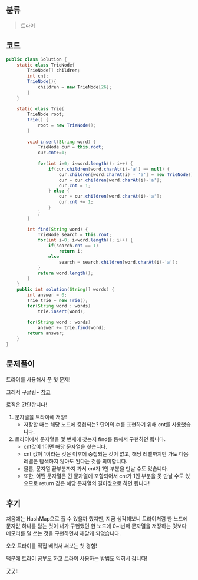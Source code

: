 # 

## 분류
> 트라이

## 코드
```java
public class Solution {
	static class TrieNode{
		TrieNode[] children;
		int cnt;
		TrieNode(){
			children = new TrieNode[26];
		}
	}
	
	static class Trie{
		TrieNode root;
		Trie() {
			root = new TrieNode();
		}
		
		void insert(String word) {
			TrieNode cur = this.root;
			cur.cnt+=1;
			
			for(int i=0; i<word.length(); i++) {
				if(cur.children[word.charAt(i)-'a'] == null) {
					cur.children[word.charAt(i) - 'a'] = new TrieNode();
					cur = cur.children[word.charAt(i)-'a'];
					cur.cnt = 1;
				} else {
					cur = cur.children[word.charAt(i)-'a'];
					cur.cnt += 1;
				}
			}
		}
		
		int find(String word) {
			TrieNode search = this.root;
			for(int i=0; i<word.length(); i++) {
				if(search.cnt == 1)
					return i;
				else
					search = search.children[word.charAt(i)-'a'];
			}
			return word.length();
		}
	}
	public int solution(String[] words) {
        int answer = 0;
        Trie trie = new Trie();
        for(String word : words)
        	trie.insert(word);
        
        for(String word : words)
        	answer += trie.find(word);
        return answer;
    }
}
```

## 문제풀이
트라이를 사용해서 푼 첫 문제!

그래서 구글링~
[참고](https://velog.io/@jkh2801/%ED%94%84%EB%A1%9C%EA%B7%B8%EB%9E%98%EB%A8%B8%EC%8A%A4-%EC%9E%90%EB%8F%99%EC%99%84%EC%84%B1)

로직은 간단합니다!
1. 문자열을 트라이에 저장!
   - 저장할 때는 해당 노드에 중첩되는? 단어의 수를 표현하기 위해 cnt를 사용했습니다.
1. 트라이에서 문자열을 몇 번째에 찾는지 find를 통해서 구현하면 됩니다.
   - cnt값이 1이면 해당 문자열을 찾습니다.
   - cnt 값이 1이라는 것은 이후에 중첩되는 것이 없고, 해당 레벨까지만 가도 다음 레벨은 탐색하지 않아도 된다는 것을 의미합니다.
   - 물론, 문자열 끝부분까지 가서 cnt가 1인 부분을 만날 수도 있습니다.
   - 또한, 어떤 문자열은 긴 문자열에 포함되어서 cnt가 1인 부분을 못 만날 수도 있으므로 return 값은 해당 문자열의 길이값으로 하면 됩니다!



## 후기
처음에는 HashMap으로 풀 수 있을까 했지만, 지금 생각해보니 트라이처럼 한 노드에 문자값 하나를 담는 것이 내가 구현했던 한 노드에 0~i번째 문자열을 저장하는 것보다 메모리를 덜 쓰는 것을 구현하면서 깨닫게 되었습니다.

오오 트라이를 직접 배워서 써보는 첫 경험!

덕분에 트라이 공부도 하고 트라이 사용하는 방법도 익혀서 갑니다!

굿굿!!